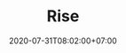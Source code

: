 ---
title     : Rise
thumbnail : rise
address   : https://rise.com
sitemap   : false
date      : 2020-07-31T08:02:00+07:00
---